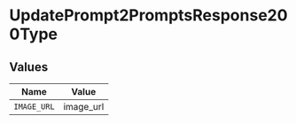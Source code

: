 # UpdatePrompt2PromptsResponse200Type


## Values

| Name        | Value       |
| ----------- | ----------- |
| `IMAGE_URL` | image_url   |